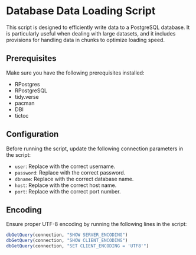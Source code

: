 # Database Data Loading Script

This script is designed to efficiently write data to a PostgreSQL database. It is particularly useful when dealing with large datasets, and it includes provisions for handling data in chunks to optimize loading speed.

## Prerequisites

Make sure you have the following prerequisites installed:

- RPostgres
- RPostgreSQL
- tidy.verse
- pacman
- DBI
- tictoc

## Configuration

Before running the script, update the following connection parameters in the script:

- `user`: Replace with the correct username.
- `password`: Replace with the correct password.
- `dbname`: Replace with the correct database name.
- `host`: Replace with the correct host name.
- `port`: Replace with the correct port number.

## Encoding

Ensure proper UTF-8 encoding by running the following lines in the script:

```R
dbGetQuery(connection, "SHOW SERVER_ENCODING")
dbGetQuery(connection, "SHOW CLIENT_ENCODING")
dbGetQuery(connection, "SET CLIENT_ENCODING = 'UTF8'")
